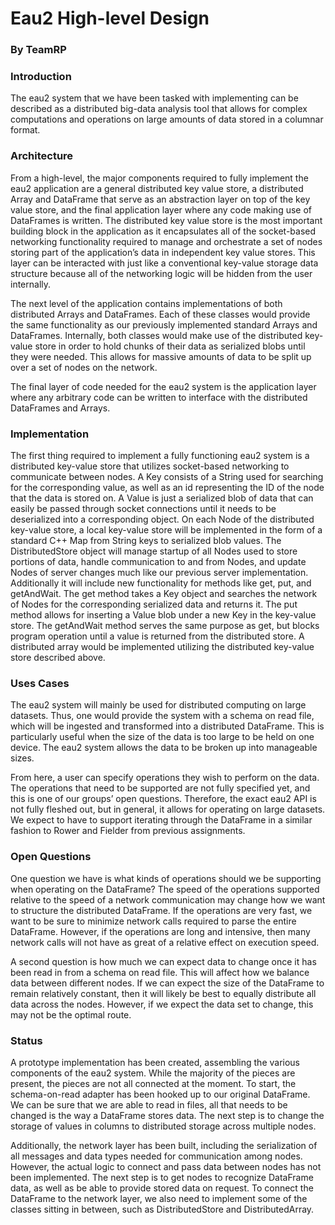 # Eau2 High-level Design

### By TeamRP

### Introduction

The eau2 system that we have been tasked with implementing can be described as a distributed big-data analysis tool that allows for complex computations and operations on large amounts of data stored in a columnar format.

### Architecture

From a high-level, the major components required to fully implement the eau2 application are a general distributed key value store, a distributed Array and DataFrame that serve as an abstraction layer on top of the key value store, and the final application layer where any code making use of DataFrames is written. The distributed key value store is the most important building block in the application as it encapsulates all of the socket-based networking functionality required to manage and orchestrate a set of nodes storing part of the application’s data in independent key value stores. This layer can be interacted with just like a conventional key-value storage data structure because all of the networking logic will be hidden from the user internally.

The next level of the application contains implementations of both distributed Arrays and DataFrames. Each of these classes would provide the same functionality as our previously implemented standard Arrays and DataFrames. Internally, both classes would make use of the distributed key-value store in order to hold chunks of their data as serialized blobs until they were needed. This allows for massive amounts of data to be split up over a set of nodes on the network.

The final layer of code needed for the eau2 system is the application layer where any arbitrary code can be written to interface with the distributed DataFrames and Arrays.

### Implementation

The first thing required to implement a fully functioning eau2 system is a distributed key-value store that utilizes socket-based networking to communicate between nodes. A Key consists of a String used for searching for the corresponding value, as well as an id representing the ID of the node that the data is stored on. A Value is just a serialized blob of data that can easily be passed through socket connections until it needs to be deserialized into a corresponding object. On each Node of the distributed key-value store, a local key-value store will be implemented in the form of a standard C++ Map from String keys to serialized blob values. The DistributedStore object will manage startup of all Nodes used to store portions of data, handle communication to and from Nodes, and update Nodes of server changes much like our previous server implementation. Additionally it will include new functionality for methods like get, put, and getAndWait. The get method takes a Key object and searches the network of Nodes for the corresponding serialized data and returns it. The put method allows for inserting a Value blob under a new Key in the key-value store. The getAndWait method serves the same purpose as get, but blocks program operation until a value is returned from the distributed store. A distributed array would be implemented utilizing the distributed key-value store described above. 

### Uses Cases
The eau2 system will mainly be used for distributed computing on large datasets. Thus, one would provide the system with a schema on read file, which will be ingested and transformed into a distributed DataFrame. This is particularly useful when the size of the data is too large to be held on one device. The eau2 system allows the data to be broken up into manageable sizes. 

From here, a user can specify operations they wish to perform on the data. The operations that need to be supported are not fully specified yet, and this is one of our groups’ open questions. Therefore, the exact eau2 API is not fully fleshed out, but in general, it allows for operating on large datasets. We expect to have to support iterating through the DataFrame in a similar fashion to Rower and Fielder from previous assignments.

### Open Questions
One question we have is what kinds of operations should we be supporting when operating on the DataFrame? The speed of the operations supported relative to the speed of a network communication may change how we want to structure the distributed DataFrame. If the operations are very fast, we want to be sure to minimize network calls required to parse the entire DataFrame. However, if the operations are long and intensive, then many network calls will not have as great of a relative effect on execution speed.

A second question is how much we can expect data to change once it has been read in from a schema on read file. This will affect how we balance data between different nodes. If we can expect the size of the DataFrame to remain relatively constant, then it will likely be best to equally distribute all data across the nodes. However, if we expect the data set to change, this may not be the optimal route.

### Status
A prototype implementation has been created, assembling the various components of the eau2 system. While the majority of the pieces are present, the pieces are not all connected at the moment.
To start, the schema-on-read adapter has been hooked up to our original DataFrame. We can be sure that we are able to read in files, all that needs to be changed is the way a DataFrame stores data. The next step is to change the storage of values in columns to distributed storage across multiple nodes. 

Additionally, the network layer has been built, including the serialization of all messages and data types needed for communication among nodes. However, the actual logic to connect and pass data between nodes has not been implemented. The next step is to get nodes to recognize DataFrame data, as well as be able to provide stored data on request. 
To connect the DataFrame to the network layer, we also need to implement some of the classes sitting in between, such as DistributedStore and DistributedArray. 

	


